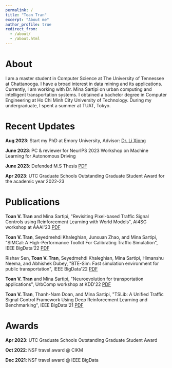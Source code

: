 ```yaml
---
permalink: /
title: "Toan Tran"
excerpt: "About me"
author_profile: true
redirect_from: 
  - /about/
  - /about.html
---
```


About
======
I am a master student in Computer Science at The University of Tennessee at Chattanooga. I have a broad interest in data mining and its applications. Currently, I am working with Dr. Mina Sartipi on urban computing and intelligent transportation systems. I obtained a bachelor degree in Computer Engineering at Ho Chi Minh City University of Technology. During my undergraduate, I spent a summer at TUAT, Tokyo.

Recent Updates
======
**Aug 2023**: Start my PhD at Emory University, Advisor: [Dr. Li Xiong](https://scholar.google.com/citations?hl=en&user=jJ8BLgsAAAAJ&view_op=list_works&sortby=pubdate)

**June 2023**: PC & reviewer for NeurIPS 2023 Workshop on Machine Learning for Autonomous Driving

**June 2023**: Defended M.S Thesis [PDF](http://toan-vt.github.io/files/MS_Thesis.pdf)

**Apr 2023**: UTC Graduate Schools Outstanding Graduate Student Award for the academic year 2022-23  

Publications
======

**Toan V. Tran** and Mina Sartipi, "Revisiting Pixel-based Traffic Signal Controls using Reinforcement Learning with World Models", AI4SG workshop at AAAI'23 [PDF](https://amulyayadav.github.io/AI4SG2023/images/38.pdf)

**Toan V. Tran**, Seyedmehdi Khaleghian, Junxuan Zhao, and Mina Sartipi, "SIMCal: A High-Performance Toolkit For Calibrating Traffic Simulation", IEEE BigData'22 [PDF](https://ieeexplore.ieee.org/document/10021057)

Rishav Sen, **Toan V. Tran**, Seyedmehdi Khaleghian, Mina Sartipi, Himanshu Neema, and Abhishek Dubey, "BTE-Sim: Fast simulation environment for public transportation", IEEE BigData'22 [PDF](https://ieeexplore.ieee.org/document/10020973)

**Toan V. Tran** and Mina Sartipi, "Neuroevolution for transportation applications", UrbComp workshop at KDD'22 [PDF](http://urban-computing.com/urbcomp2022/file/UrbComp2022_paper_6010.pdf)

**Toan V. Tran**, Thanh-Nam Doan, and Mina Sartipi, "TSLib: A Unified Traffic Signal Control Framework Using Deep Reinforcement Learning and Benchmarking", IEEE BigData'21 [PDF](https://ieeexplore.ieee.org/document/9671993)

Awards
======

**Apr 2023**: UTC Graduate Schools Outstanding Graduate Student Award  

**Oct 2022**: NSF travel award @ CIKM

**Dec 2021**: NSF travel award @ IEEE BigData
